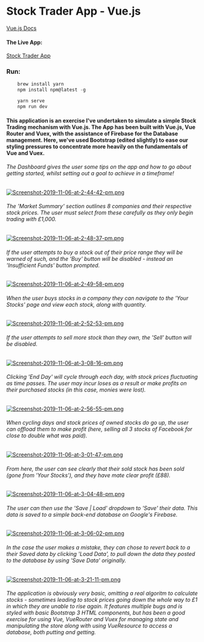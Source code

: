 # Stock Trader App - Vue.js

[Vue.js Docs](https://vuejs.org/v2/guide/)

#### The Live App:
[Stock Trader App](https://zealous-shirley-75fbb2.netlify.com/)

### Run:

```javascript
    brew install yarn
    npm install npm@latest -g

    yarn serve
    npm run dev
```


#### This application is an exercise I've undertaken to simulate a simple Stock Trading mechanism with Vue.js. The App has been built with Vue.js, Vue Router and Vuex, with the assistance of Firebase for the Database management. Here, we've used Bootstrap (edited slightly) to ease our styling pressures to concentrate more heavily on the fundamentals of Vue and Vuex.

###### The Dashboard gives the user some tips on the app and how to go about getting started, whilst setting out a goal to achieve in a timeframe!

[![Screenshot-2019-11-06-at-2-44-42-pm.png](https://i.postimg.cc/1tNqWQJ4/Screenshot-2019-11-06-at-2-44-42-pm.png)](https://postimg.cc/k6qG4krd)

###### The 'Market Summary' section outlines 8 companies and their respective stock prices. The user must select from these carefully as they only begin trading with £1,000.

[![Screenshot-2019-11-06-at-2-48-37-pm.png](https://i.postimg.cc/kX8DLsQY/Screenshot-2019-11-06-at-2-48-37-pm.png)](https://postimg.cc/jLxs7zky)

###### If the user attempts to buy a stock out of their price range they will be warned of such, and the 'Buy' button will be disabled - instead an 'Insufficient Funds' button prompted.

[![Screenshot-2019-11-06-at-2-49-58-pm.png](https://i.postimg.cc/RZKfQ9pF/Screenshot-2019-11-06-at-2-49-58-pm.png)](https://postimg.cc/TK2pT86M)

###### When the user buys stocks in a company they can navigate to the 'Your Stocks' page and view each stock, along with quantity.

[![Screenshot-2019-11-06-at-2-52-53-pm.png](https://i.postimg.cc/fWFQYh01/Screenshot-2019-11-06-at-2-52-53-pm.png)](https://postimg.cc/rzSHL3j9)

###### If the user attempts to sell more stock than they own, the 'Sell' button will be disabled.

[![Screenshot-2019-11-06-at-3-08-16-pm.png](https://i.postimg.cc/m2f8xbzY/Screenshot-2019-11-06-at-3-08-16-pm.png)](https://postimg.cc/0rnpD1Cj)

###### Clicking 'End Day' will cycle through each day, with stock prices fluctuating as time passes. The user may incur loses as a result or make profits on their purchased stocks (in this case, monies were lost).

[![Screenshot-2019-11-06-at-2-56-55-pm.png](https://i.postimg.cc/RCkdKMv3/Screenshot-2019-11-06-at-2-56-55-pm.png)](https://postimg.cc/ThcnXvLG)

###### When cycling days and stock prices of owned stocks do go up, the user can offload them to make profit (here, selling all 3 stocks of Facebook for close to double what was paid).

[![Screenshot-2019-11-06-at-3-01-47-pm.png](https://i.postimg.cc/W4rVXNQd/Screenshot-2019-11-06-at-3-01-47-pm.png)](https://postimg.cc/CZF9KgM0)

###### From here, the user can see clearly that their sold stock has been sold (gone from 'Your Stocks'), and they have mate clear profit (£88).

[![Screenshot-2019-11-06-at-3-04-48-pm.png](https://i.postimg.cc/MTFhShkC/Screenshot-2019-11-06-at-3-04-48-pm.png)](https://postimg.cc/DJ1CQpw6)

###### The user can then use the 'Save | Load' dropdown to 'Save' their data. This data is saved to a simple back-end database on Google's Firebase.

[![Screenshot-2019-11-06-at-3-06-02-pm.png](https://i.postimg.cc/wTGckg58/Screenshot-2019-11-06-at-3-06-02-pm.png)](https://postimg.cc/KRtMGXsJ)

###### In the case the user makes a mistake, they can chose to revert back to a their Saved data by clicking 'Load Data', to pull down the data they posted to the database by using 'Save Data' originally.

[![Screenshot-2019-11-06-at-3-21-11-pm.png](https://i.postimg.cc/CKfPWJH1/Screenshot-2019-11-06-at-3-21-11-pm.png)](https://postimg.cc/3yYFGXq5)

###### The application is obviously very basic, omitting a real algoritm to calculate stocks - sometimes leading to stock prices going down the whole way to £1 in which they are unable to rise again. It features multiple bugs and is styled with basic Bootstrap 3 HTML components, but has been a good exercise for using Vue, VueRouter and Vuex for managing state and manipulating the store along with using VueResource to access a database, both putting and getting.
